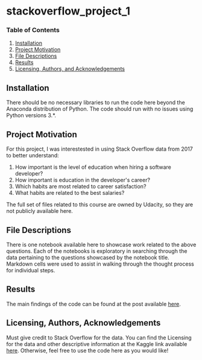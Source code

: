 # stackoverflow_project_1

### Table of Contents

1. [Installation](#installation)
2. [Project Motivation](#motivation)
3. [File Descriptions](#files)
4. [Results](#results)
5. [Licensing, Authors, and Acknowledgements](#licensing)

## Installation <a name="installation"></a>

There should be no necessary libraries to run the code here beyond the Anaconda distribution of Python.  The code should run with no issues using Python versions 3.*.

## Project Motivation<a name="motivation"></a>

For this project, I was interestested in using Stack Overflow data from 2017 to better understand:

1. How important is the level of education when hiring a software developer?
2. How important is education in the developer's career?
3. Which habits are most related to career satisfaction?
4. What habits are related to the best salaries?

The full set of files related to this course are owned by Udacity, so they are not publicly available here.  


## File Descriptions <a name="files"></a>

There is one notebook available here to showcase work related to the above questions.  Each of the notebooks is exploratory in searching through the data pertaining to the questions showcased by the notebook title.  Markdown cells were used to assist in walking through the thought process for individual steps.  


## Results<a name="results"></a>

The main findings of the code can be found at the post available [here](https://medium.com/@danielabrsil/dev-who-cares-about-your-degrees-and-what-attitudes-make-you-more-satisfied-or-better-paid-df15edf885e5?source=friends_link&sk=adee1e590359534c4a1df212b4b2e081).

## Licensing, Authors, Acknowledgements<a name="licensing"></a>

Must give credit to Stack Overflow for the data.  You can find the Licensing for the data and other descriptive information at the Kaggle link available [here](https://www.kaggle.com/stackoverflow/so-survey-2017/data).  Otherwise, feel free to use the code here as you would like! 
